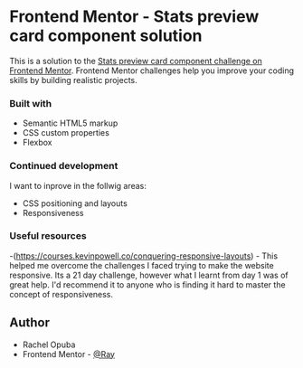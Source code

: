 # Frontend Mentor - Stats preview card component solution

This is a solution to the [Stats preview card component challenge on Frontend Mentor](https://www.frontendmentor.io/challenges/stats-preview-card-component-8JqbgoU62). Frontend Mentor challenges help you improve your coding skills by building realistic projects. 



### Built with

- Semantic HTML5 markup
- CSS custom properties
- Flexbox




### Continued development

I want to inprove in the follwig areas:
- CSS positioning and layouts
- Responsiveness



### Useful resources

-(https://courses.kevinpowell.co/conquering-responsive-layouts) - This helped me overcome the challenges I faced trying to make the website responsive. Its a 21 day challenge, however what I learnt from day 1 was of great help.
I'd recommend it to anyone who is finding it hard to master the concept of responsiveness. 

## Author

- Rachel Opuba
- Frontend Mentor - [@Ray](https://www.frontendmentor.io/profile/Ray)




